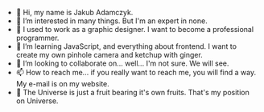 - 👋 Hi, my name is Jakub Adamczyk.
- 👀 I’m interested in many things. But I'm an expert in none.
- 📜 I used to work as a graphic designer. I want to become a professional programmer.
- 🌱 I’m learning JavaScript, and everything about frontend. I want to create my own pinhole camera and ketchup with ginger.
- 💞️ I’m looking to collaborate on... well... I'm not sure. We will see.
- 📫 How to reach me... if you really want to reach me, you will find a way. My e-mail is on my website.
- 🍐 The Universe is just a fruit bearing it's own fruits. That's my position on Universe.

<!---
thesigns/thesigns is a ✨ special ✨ repository because its `README.md` (this file) appears on your GitHub profile.
You can click the Preview link to take a look at your changes.
--->
